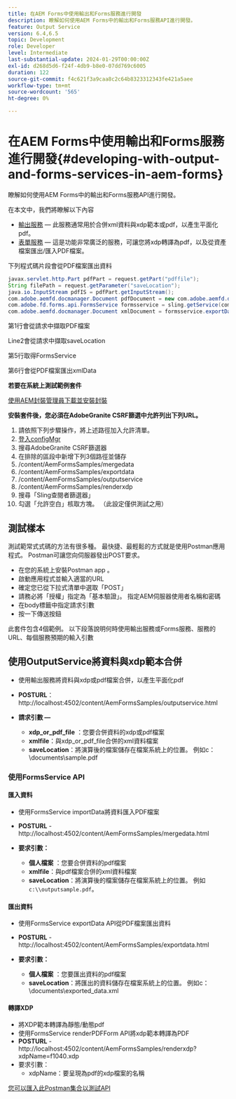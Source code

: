 ```yaml
---
title: 在AEM Forms中使用輸出和Forms服務進行開發
description: 瞭解如何使用AEM Forms中的輸出和Forms服務API進行開發。
feature: Output Service
version: 6.4,6.5
topic: Development
role: Developer
level: Intermediate
last-substantial-update: 2024-01-29T00:00:00Z
exl-id: d268d5d6-f24f-4db9-b8e0-07dd769c6005
duration: 122
source-git-commit: f4c621f3a9caa8c2c64b8323312343fe421a5aee
workflow-type: tm+mt
source-wordcount: '565'
ht-degree: 0%

---
```


# 在AEM Forms中使用輸出和Forms服務進行開發{#developing-with-output-and-forms-services-in-aem-forms}

瞭解如何使用AEM Forms中的輸出和Forms服務API進行開發。

在本文中，我們將瞭解以下內容

* [輸出服務](https://developer.adobe.com/experience-manager/reference-materials/6-5/forms/javadocs/index.html?com/adobe/fd/output/api/OutputService.html)  — 此服務通常用於合併xml資料與xdp範本或pdf，以產生平面化pdf。
* [表單服務](https://developer.adobe.com/experience-manager/reference-materials/6-5/forms/javadocs/com/adobe/fd/forms/api/FormsService.html)  — 這是功能非常廣泛的服務，可讓您將xdp轉譯為pdf，以及從資產檔案匯出/匯入PDF檔案。


下列程式碼片段會從PDF檔案匯出資料

```java
javax.servlet.http.Part pdfPart = request.getPart("pdffile");
String filePath = request.getParameter("saveLocation");
java.io.InputStream pdfIS = pdfPart.getInputStream();
com.adobe.aemfd.docmanager.Document pdfDocument = new com.adobe.aemfd.docmanager.Document(pdfIS);
com.adobe.fd.forms.api.FormsService formsservice = sling.getService(com.adobe.fd.forms.api.FormsService.class);
com.adobe.aemfd.docmanager.Document xmlDocument = formsservice.exportData(pdfDocument,com.adobe.fd.forms.api.DataFormat.Auto);
```

第1行會從請求中擷取PDF檔案

Line2會從請求中擷取saveLocation

第5行取得FormsService

第6行會從PDF檔案匯出xmlData

**若要在系統上測試範例套件**

[使用AEM封裝管理員下載並安裝封裝](assets/using-output-and-form-service-api.zip)




**安裝套件後，您必須在AdobeGranite CSRF篩選中允許列出下列URL。**

1. 請依照下列步驟操作，將上述路徑加入允許清單。
1. [登入configMgr](http://localhost:4502/system/console/configMgr)
1. 搜尋AdobeGranite CSRF篩選器
1. 在排除的區段中新增下列3個路徑並儲存
1. /content/AemFormsSamples/mergedata
1. /content/AemFormsSamples/exportdata
1. /content/AemFormsSamples/outputservice
1. /content/AemFormsSamples/renderxdp
1. 搜尋「Sling查閱者篩選器」
1. 勾選「允許空白」核取方塊。 （此設定僅供測試之用）

## 測試樣本

測試範常式式碼的方法有很多種。 最快捷、最輕鬆的方式就是使用Postman應用程式。 Postman可讓您向伺服器發出POST要求。

* 在您的系統上安裝Postman app 。
* 啟動應用程式並輸入適當的URL
* 確定您已從下拉式清單中選取「POST」
* 請務必將「授權」指定為「基本驗證」。 指定AEM伺服器使用者名稱和密碼
* 在body標籤中指定請求引數
* 按一下傳送按鈕

此套件包含4個範例。 以下段落說明何時使用輸出服務或Forms服務、服務的URL、每個服務預期的輸入引數

## 使用OutputService將資料與xdp範本合併

* 使用輸出服務將資料與xdp或pdf檔案合併，以產生平面化pdf
* **POSTURL**： http://localhost:4502/content/AemFormsSamples/outputservice.html
* **請求引數 —**

   * **xdp_or_pdf_file** ：您要合併資料的xdp或pdf檔案
   * **xmlfile**：與xdp_or_pdf_file合併的xml資料檔案
   * **saveLocation**：將演算後的檔案儲存在檔案系統上的位置。 例如c：\\documents\\sample.pdf

### 使用FormsService API

#### 匯入資料

* 使用FormsService importData將資料匯入PDF檔案
* **POSTURL** - http://localhost:4502/content/AemFormsSamples/mergedata.html

* **要求引數：**

   * **個人檔案** ：您要合併資料的pdf檔案
   * **xmlfile**：與pdf檔案合併的xml資料檔案
   * **saveLocation**：將演算後的檔案儲存在檔案系統上的位置。 例如 `c:\\outputsample.pdf`。

#### 匯出資料

* 使用FormsService exportData API從PDF檔案匯出資料
* **POSTURL** - http://localhost:4502/content/AemFormsSamples/exportdata.html
* **要求引數：**

   * **個人檔案** ：您要匯出資料的pdf檔案
   * **saveLocation**：將匯出的資料儲存在檔案系統上的位置。 例如c：\\documents\\exported_data.xml

#### 轉譯XDP

* 將XDP範本轉譯為靜態/動態pdf
* 使用FormsService renderPDFForm API將xdp範本轉譯為PDF
* **POSTURL** - http://localhost:4502/content/AemFormsSamples/renderxdp?xdpName=f1040.xdp
* 要求引數：
   * xdpName：要呈現為pdf的xdp檔案的名稱

[您可以匯入此Postman集合以測試API](assets/UsingDocumentServicesInAEMForms.postman_collection.json)
